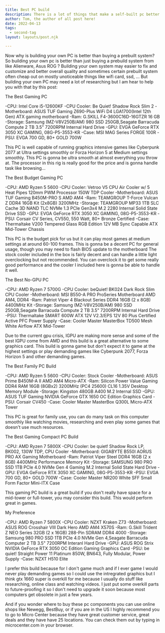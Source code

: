 ```yaml
---
title: Best PC build
description: There is a lot of things that make a self-built pc better including ...
author: Tom, the author of all post here!
date: 2022-04-13
tags: 
  - second-tag
layout: layouts/post.njk

--- 
```

 
  Now why is building your own PC is better than buying a prebuilt system? So building your own pc is 
  better than just buying a prebuild system from like Alienware, Asus ROG ? Building your own system may
  easier to fix and customize and better overall quality and sometimes certain prebuilt system often cheap
  out on mostly unoticeable things like wifi card, ssd, ... But building your own PC may need a lot of 
  researching but I am hear to help you with that by this post:

 The Best Gaming PC

 -CPU: Intel Core i5-12600KF
 -CPU Cooler: Be Quiet! Shadow Rock Slim 2
 -Motherboard: ASUS TUF Gaming Z690-Plus WiFi D4 LGA1700(Intel 12th Gen) ATX gaming motherboard
 -Ram: G.SKILL F4-3600C16D-16GTZR 16 GB
 -Storage: Samsung (MZ-V8V250B/AM) 980 SSD 250GB,Seagate Barracuda Compute 2 TB 3.5" 7200RPM Internal Hard Drive
 -GPU: EVGA GeForce RTX 3050 XC GAMING, 08G-P5-3553-KR
 -Case: MSI MAG Series FORGE 100R
 -PSU: EVGA 700 GD, 80+ GOLD 700W
  
  This PC is well capable of running graphics intensive games like Cyberpunk 2077 at Ultra settings smoothly or 
 Forza Horizon 5 at Medium settings smoothly. This PC is gonna be ultra smooth at almost everything you throw at.
 The processor in this rig is really good for the price and is gonna handle task like browsing...
  
  The Best Budget Gaming PC
 
  -CPU: AMD Ryzen 5 5600
  -CPU Cooler: Vetroo V5 CPU Air Cooler w/ 5 Heat Pipes 120mm PWM Processor 150W TDP Cooler
  -Motherboard: ASUS TUF Gaming B450M-PRO S AMD AM4
  -Ram: TEAMGROUP T-Force Vulcan Z DDR4 16GB Kit (2x8GB) 3200MHz
  -Storage: TEAMGROUP MP33 1TB SLC Cache 3D NAND TLC NVMe 1.3 PCIe Gen3x4 M.2 2280 Internal Solid State Drive SSD
  -GPU: EVGA GeForce RTX 3050 XC GAMING, 08G-P5-3553-KR
  -PSU: Corsair CV Series, CV550, 550 Watt, 80+ Bronze Certified
  -Case: Thermaltake V200 Tempered Glass RGB Edition 12V MB Sync Capable ATX Mid-Tower Chassis
  
  This PC is the budget pick for us but it can play most games at medium settings at around 60-100 frames.
 This is gonna be a decent PC for general usage, though you may need to flash BIOS update to the motherboard 
 The stock cooler included in the box is fairly decent and can handle a little light overclocking but not 
 recommended. You can overclock it to get some really good performance and the cooler I included here is gonna 
 be able to handle it well.
 
  The Best No-GPU PC
  
  -CPU: AMD Ryzen 7 5700G
  -CPU Cooler: beQuiet! BK024 Dark Rock Slim CPU Cooler
  -Motherboard: MSI B550-A PRO ProSeries Motherboard AMD AM4, DDR4
  -Ram: Patriot Viper 4 Blackout Series DDR4 16GB (2 x 8GB) 4400MHz Kit
  -Storage: Samsung (MZ-V8V250B/AM) 980 SSD 250GB,Seagate Barracuda Compute 2 TB 3.5" 7200RPM Internal Hard Drive
  -PSU: Thermaltake SMART 600W ATX 12V V2.3/EPS 12V 80 Plus Certified Active PFC Power Supply
  -Case: Cooler Master MasterBox TD500 Mesh White Airflow ATX Mid-Tower
  
   Due to the current gpu crisis, IGPU are making more sense and some of the best IGPU come from AMD and this build
  is a great alternative to some graphics card. This build is gonna game but don't expect it to game at the highest 
  settings or play demanding games like Cyberpunk 2077, Forza Horizon 5 and other demanding games.
  
  The Best Family PC Build
  
  -CPU: AMD Ryzen 5 5600
  -CPU Cooler: Stock Cooler
  -Motherboard: ASUS Prime B450M-A II AMD AM4 Micro-ATX
  -Ram: Silicon Power Value Gaming DDR4 RAM 16GB (8GBx2) 3200MHz (PC4 25600) CL16 1.35V Desktop Memory Module
  -Storage: Kingston 480GB A400 M.2 Internal SSD
  -GPU: ASUS TUF Gaming NVIDIA GeForce GTX 1650 OC Edition Graphics Card
  -PSU: Corsair CV450 
  -Case: Cooler Master MasterBox Q300L Micro-ATX Tower
  
   This PC is great for family use, you can do many task on this computer smoothly like watching movies, researching
  and even play some games that doesn't use much resources.
  
  The Best Gaming Compact PC Build
  
  -CPU: AMD Ryzen 7 5800X
  -CPU Cooler: be quiet! Shadow Rock LP, BK002, 130W TDP, CPU Cooler
  -Motherboard: GIGABYTE B550I AORUS PRO AX Gaming Motherboard
  -Ram: Patriot Viper Steel DDR4 16GB (2 x 8GB) 4400MHz Performance Memory Kit
  -Storage: SAMSUNG 980 PRO SSD 1TB PCIe 4.0 NVMe Gen 4 Gaming M.2 Internal Solid State Hard Drive
  -GPU: EVGA GeForce RTX 3050 XC GAMING, 08G-P5-3553-KR
  -PSU: EVGA 700 GD, 80+ GOLD 700W
  -Case: Cooler Master NR200 White SFF Small Form Factor Mini-ITX Case
  
   This gaming PC build is a great build if you don't really have space for a mid-tower or full-tower, you may consider this
  build. This would perform great in games.
  
  My Preference
  
  -CPU: AMD Ryzen 7 5800X
  -CPU Cooler: NZXT Kraken Z73
  -Motherboard:  ASUS ROG Crosshair VIII Dark Hero AMD AM4 X570S
  -Ram: G.Skill Trident Z NEO Series 32GB (2 x 16GB) 288-Pin SDRAM DDR4 4000
  -Storage: Samsung 980 PRO SSD 1TB PCIe 4.0 NVMe Gen 4,Seagate Barracuda Computer 2 TB 3.5" 7200RPM Interanl Hard Drive
  -GPU: ASUS ROG Strix NVIDIA GeForce RTX 3050 OC Edition Gaming Graphics Card
  -PSU: be quiet! Straight Power 11 Platinum 850W, BN643, Fully Modular, Power Supply
  -Case: NZXT H510 Elite
  
   I prefer this build because for I don't game much and if I ever game I would never play demanding games so I could use the
  intregrated graphics but I think gtx 1660 super is overkill for me because I usually do stuff like researching, online class
  and watching videos. I just put some overkill parts to future-proofing it so I don't need to upgrade it soon because most 
  computers get obsolete in just a few years. 
  
   And if you wonder where to buy these pc components you can use online shops like Newegg, BestBuy, or if you are in the US I 
  highly recommend you to go to Micro Center because they have great customer service, great deals and they have have 25 locations.
  You can check them out by typing in microcenter.com in your browser.
  

